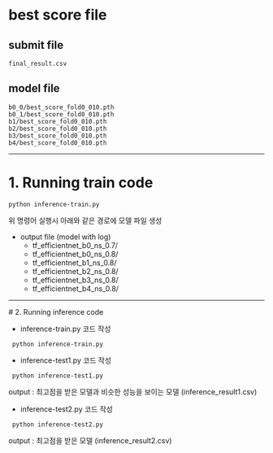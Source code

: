 # best score file

## submit file
```
final_result.csv
``` 

## model file
```
b0_0/best_score_fold0_010.pth
b0_1/best_score_fold0_010.pth
b1/best_score_fold0_010.pth
b2/best_score_fold0_010.pth
b3/best_score_fold0_010.pth
b4/best_score_fold0_010.pth
```
<hr>

# 1. Running train code
```
python inference-train.py
```
위 명령어 실행시 아래와 같은 경로에 모델 파일 생성
-  output file (model with log)
    - tf_efficientnet_b0_ns_0.7/
    - tf_efficientnet_b0_ns_0.8/
    - tf_efficientnet_b1_ns_0.8/
    - tf_efficientnet_b2_ns_0.8/
    - tf_efficientnet_b3_ns_0.8/
    - tf_efficientnet_b4_ns_0.8/
    

<hr>
# 2. Running inference code

 - inference-train.py 코드 작성
```
 python inference-train.py
```


 - inference-test1.py 코드 작성
```
 python inference-test1.py
```
 output : 최고점을 받은 모델과 비슷한 성능을 보이는 모델 (inference_result1.csv)




 - inference-test2.py 코드 작성
```
 python inference-test2.py
```
 output : 최고점을 받은 모델 (inference_result2.csv)


